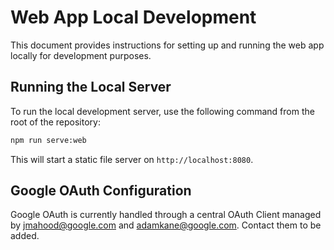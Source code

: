 # Web App Local Development

This document provides instructions for setting up and running the web app locally for development purposes.

## Running the Local Server

To run the local development server, use the following command from the root of the repository:

```bash
npm run serve:web
```

This will start a static file server on `http://localhost:8080`.

## Google OAuth Configuration

Google OAuth is currently handled through a central OAuth Client managed by jmahood@google.com and adamkane@google.com. Contact them to be added.
